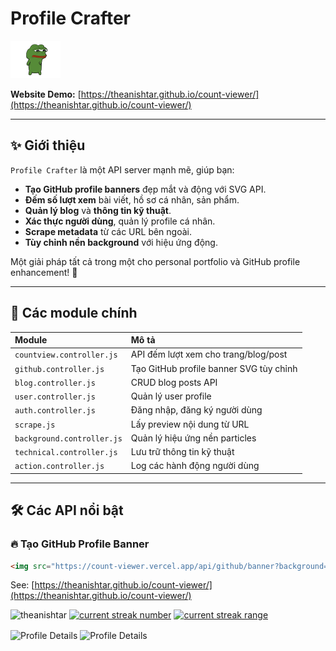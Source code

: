 # Profile Crafter

<img src="https://github.com/dangtranhuu/images/blob/main/frog/gif/zQRCHEK.gif?raw=true" width="80px" alt="icon" />

**Website Demo:** [https://theanishtar.github.io/count-viewer/](https://theanishtar.github.io/count-viewer/)

---

## ✨ Giới thiệu

`Profile Crafter` là một API server mạnh mẽ, giúp bạn:

- **Tạo GitHub profile banners** đẹp mắt và động với SVG API.
- **Đếm số lượt xem** bài viết, hồ sơ cá nhân, sản phẩm.
- **Quản lý blog** và **thông tin kỹ thuật**.
- **Xác thực người dùng**, quản lý profile cá nhân.
- **Scrape metadata** từ các URL bên ngoài.
- **Tùy chỉnh nền background** với hiệu ứng động.

Một giải pháp tất cả trong một cho personal portfolio và GitHub profile enhancement! 🚀

---

## 🧩 Các module chính

| Module | Mô tả |
|:--|:--|
| `countview.controller.js` | API đếm lượt xem cho trang/blog/post |
| `github.controller.js` | Tạo GitHub profile banner SVG tùy chỉnh |
| `blog.controller.js` | CRUD blog posts API |
| `user.controller.js` | Quản lý user profile |
| `auth.controller.js` | Đăng nhập, đăng ký người dùng |
| `scrape.js` | Lấy preview nội dung từ URL |
| `background.controller.js` | Quản lý hiệu ứng nền particles |
| `technical.controller.js` | Lưu trữ thông tin kỹ thuật |
| `action.controller.js` | Log các hành động người dùng |

---

## 🛠 Các API nổi bật

### 🔥 Tạo GitHub Profile Banner

```html
<img src="https://count-viewer.vercel.app/api/github/banner?background=itachi1&tech=java&streaks=fire&view=sharingan&skills=angular,vuejs,reactjs,nodejs" alt="Dynamic GitHub Banner" />
```

See: [https://theanishtar.github.io/count-viewer/](https://theanishtar.github.io/count-viewer/)

<a hrref=""><img src="https://komarev.com/ghpvc/?username=theanishtar&label=Profile%20views&color=0e75b6&style=flat" alt="theanishtar" /></a> <!--![](https://count-viewer.vercel.app/api/github/streak?user=theanishtar)-->
<a href="https://count-viewer.vercel.app/api/auth/profile"><img src="https://count-viewer.vercel.app/api/github/streak?user=theanishtar" alt="current streak number"></a>
<a href="https://count-viewer.vercel.app/api/auth/profile" target="_blank"><img src="https://count-viewer.vercel.app/api/github/range?user=theanishtar" alt="current streak range"></a>


<img align="center" alt="Profile Details" src="https://count-viewer.vercel.app/api/github/banner?background=thean&tech=python&streaks=auto&view=auto&skills=github,vsc,vuejs,reactjs,nodejs,gopher" />
<img align="center" alt="Profile Details" src="https://count-viewer.vercel.app/api/github/banner?background=thean&tech=java&streaks=fire&view=sharingan&skills=js,angular,vuejs,reactjs,nodejs" />






